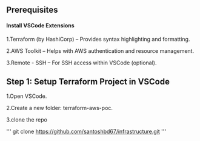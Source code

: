 ## Prerequisites

#### Install VSCode Extensions

1.Terraform (by HashiCorp) – Provides syntax highlighting and formatting.

2.AWS Toolkit – Helps with AWS authentication and resource management.

3.Remote - SSH – For SSH access within VSCode (optional).

## Step 1: Setup Terraform Project in VSCode

1.Open VSCode.

2.Create a new folder: terraform-aws-poc.

3.clone the repo

'''
  git clone https://github.com/santoshbd67/infrastructure.git
  '''


